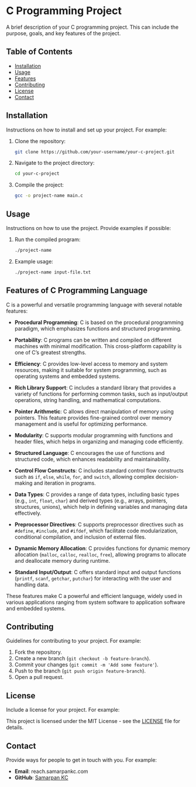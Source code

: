 # C Programming Project

A brief description of your C programming project. This can include the purpose, goals, and key features of the project.

## Table of Contents

- [Installation](#installation)
- [Usage](#usage)
- [Features](#features)
- [Contributing](#contributing)
- [License](#license)
- [Contact](#contact)

## Installation

Instructions on how to install and set up your project. For example:

1. Clone the repository:
    ```bash
    git clone https://github.com/your-username/your-c-project.git
    ```
2. Navigate to the project directory:
    ```bash
    cd your-c-project
    ```
3. Compile the project:
    ```bash
    gcc -o project-name main.c
    ```

## Usage

Instructions on how to use the project. Provide examples if possible:

1. Run the compiled program:
    ```bash
    ./project-name
    ```

2. Example usage:
    ```bash
    ./project-name input-file.txt
    ```

## Features of C Programming Language

C is a powerful and versatile programming language with several notable features:

- **Procedural Programming**: C is based on the procedural programming paradigm, which emphasizes functions and structured programming.

- **Portability**: C programs can be written and compiled on different machines with minimal modification. This cross-platform capability is one of C’s greatest strengths.

- **Efficiency**: C provides low-level access to memory and system resources, making it suitable for system programming, such as operating systems and embedded systems.

- **Rich Library Support**: C includes a standard library that provides a variety of functions for performing common tasks, such as input/output operations, string handling, and mathematical computations.

- **Pointer Arithmetic**: C allows direct manipulation of memory using pointers. This feature provides fine-grained control over memory management and is useful for optimizing performance.

- **Modularity**: C supports modular programming with functions and header files, which helps in organizing and managing code efficiently.

- **Structured Language**: C encourages the use of functions and structured code, which enhances readability and maintainability.

- **Control Flow Constructs**: C includes standard control flow constructs such as `if`, `else`, `while`, `for`, and `switch`, allowing complex decision-making and iteration in programs.

- **Data Types**: C provides a range of data types, including basic types (e.g., `int`, `float`, `char`) and derived types (e.g., arrays, pointers, structures, unions), which help in defining variables and managing data effectively.

- **Preprocessor Directives**: C supports preprocessor directives such as `#define`, `#include`, and `#ifdef`, which facilitate code modularization, conditional compilation, and inclusion of external files.

- **Dynamic Memory Allocation**: C provides functions for dynamic memory allocation (`malloc`, `calloc`, `realloc`, `free`), allowing programs to allocate and deallocate memory during runtime.

- **Standard Input/Output**: C offers standard input and output functions (`printf`, `scanf`, `getchar`, `putchar`) for interacting with the user and handling data.

These features make C a powerful and efficient language, widely used in various applications ranging from system software to application software and embedded systems.


## Contributing

Guidelines for contributing to your project. For example:

1. Fork the repository.
2. Create a new branch (`git checkout -b feature-branch`).
3. Commit your changes (`git commit -m 'Add some feature'`).
4. Push to the branch (`git push origin feature-branch`).
5. Open a pull request.

## License

Include a license for your project. For example:

This project is licensed under the MIT License - see the [LICENSE](LICENSE) file for details.

## Contact

Provide ways for people to get in touch with you. For example:

- **Email**: reach.samarpankc.com
- **GitHub**: [Samarpan KC](https://github.com/SamarpanKc)
